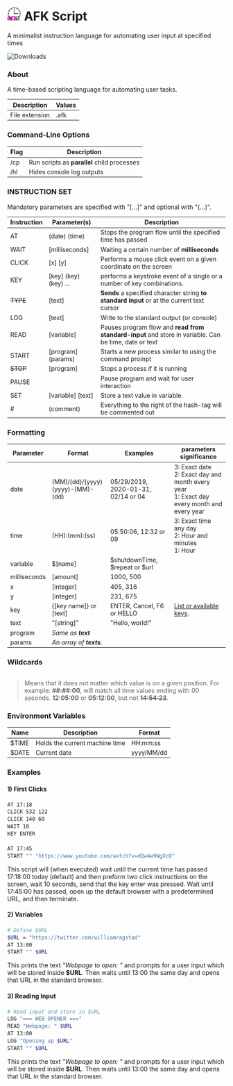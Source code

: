 # <img src="AFK-Script-Interpreter\icon.png" style="width:32px;" />  AFK Script
 A minimalist instruction language for automating user input at specified times

![Downloads](https://img.shields.io/github/downloads/WilliamRagstad/AFK-Script/total)

### About

A time-based scripting language for automating user tasks.

| Description    | Values |
| -------------- | ------ |
| File extension | .afk   |

### Command-Line Options

| Flag | Description                                 |
| ---- | ------------------------------------------- |
| /cp  | Run scripts as **parallel** child processes |
| /hl  | Hides console log outputs                   |



### INSTRUCTION SET

Mandatory parameters are specified with "[...]" and optional with "(...)".

| Instruction | Parameter(s)          | Description                                                  |
| ----------- | --------------------- | ------------------------------------------------------------ |
| AT          | (date) (time)         | Stops the program flow until the specified time has passed   |
| WAIT        | [milliseconds]        | Waiting a certain number of **milliseconds**                 |
| CLICK       | [x] [y]               | Performs a mouse click event on a given coordinate on the screen |
| KEY         | [key] (key) (key) ... | performs a keystroke event of a single or a number of key combinations. |
| ~~TYPE~~    | [text]                | **Sends** a specified character string **to standard input** or at the current text cursor |
| LOG         | [text]                | Write to the standard output (or console)                    |
| READ        | [variable]            | Pauses program flow and **read from standard-input** and store in variable. Can be time, date or text |
| START       | [program] (params)    | Starts a new process similar to using the command prompt     |
| ~~STOP~~    | [program]             | Stops a process if it is running                             |
| PAUSE       |                       | Pause program and wait for user interaction                  |
| SET         | [variable] [text]     | Store a text value in variable.                              |
| #           | (comment)             | Everything to the right of the hash-tag will be commented out |

### Formatting

| Parameter    | Format                                 | Examples                            | parameters significance                                      |
| ------------ | -------------------------------------- | ----------------------------------- | ------------------------------------------------------------ |
| date         | (MM)/(dd)/(yyyy)<br />(yyyy)-(MM)-(dd) | 05/29/2019, 2020-01-31, 02/14 or 04 | 3: Exact date<br />2: Exact day and month every year<br />1: Exact day every month and every year |
| time         | (HH):(mm):(ss)                         | 05:50:06, 12:32 or 09               | 3: Exact time any day<br />2: Hour and minutes<br />1: Hour  |
| variable     | $[name]                                | $shutdownTime, $repeat or $url      |                                                              |
| milliseconds | [amount]                               | 1000, 500                           |                                                              |
| x            | [integer]                              | 405, 316                            |                                                              |
| y            | [integer]                              | 231, 675                            |                                                              |
| key          | {[key name]} or [text]                 | ENTER, Cancel, F6 or HELLO          | [List or available keys](https://docs.microsoft.com/en-us/dotnet/api/system.windows.forms.sendkeys?view=netframework-4.8). |
| text         | "[string]"                             | "Hello, world!"                     |                                                              |
| program      | *Same as **text***                     |                                     |                                                              |
| params       | *An array of **texts**.*               |                                     |                                                              |

### Wildcards

> ## #
>
> Means that it does not matter which value is on a given position.
> For example: **##:##:00**, will match all time values ending with 00 seconds.
> **12:05:00** or **05:12:00**, but not ~~**14:54:23**~~.

### Environment Variables

| Name  | Description                    | Format     |
| ----- | ------------------------------ | ---------- |
| $TIME | Holds the current machine time | HH:mm:ss   |
| $DATE | Current date                   | yyyy/MM/dd |



### Examples

#### 1) First Clicks

```bash
AT 17:18
CLICK 532 122
CLICK 140 60
WAIT 10
KEY ENTER

AT 17:45
START "" "https://www.youtube.com/watch?v=dQw4w9WgXcQ"
```

This script will (when executed) wait until the current time has passed 17:18:00 today (default)
and then preform two click instructions on the screen, wait 10 seconds, send
that the key enter was pressed. Wait until 17:45:00 has passed, open up the default browser with a predetermined URL, and then terminate.

#### 2) Variables

```bash
# Define $URL
$URL = "https://twitter.com/williamragstad"
AT 13:00
START "" $URL
```

This prints the text *"Webpage to open: "* and prompts for a user input which will be stored inside **$URL**. Then waits until 13:00 the same day and opens that URL in the standard browser.

#### 3) Reading Input

```bash
# Read input and store in $URL
LOG "=== WEB OPENER ==="
READ "Webpage: " $URL
AT 13:00
LOG "Opening up $URL"
START "" $URL
```

This prints the text *"Webpage to open: "* and prompts for a user input which will be stored inside **$URL**. Then waits until 13:00 the same day and opens that URL in the standard browser.

